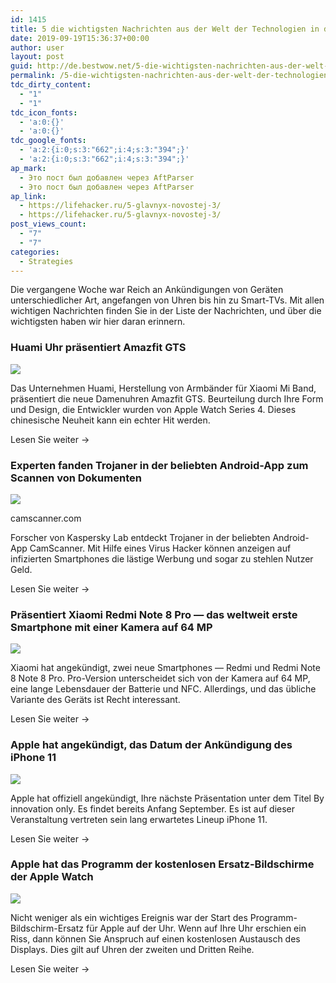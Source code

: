 ```yaml
---
id: 1415
title: 5 die wichtigsten Nachrichten aus der Welt der Technologien in der vergangenen Woche
date: 2019-09-19T15:36:37+00:00
author: user
layout: post
guid: http://de.bestwow.net/5-die-wichtigsten-nachrichten-aus-der-welt-der-technologien-in-der-vergangenen-woche/
permalink: /5-die-wichtigsten-nachrichten-aus-der-welt-der-technologien-in-der-vergangenen-woche/
tdc_dirty_content:
  - "1"
  - "1"
tdc_icon_fonts:
  - 'a:0:{}'
  - 'a:0:{}'
tdc_google_fonts:
  - 'a:2:{i:0;s:3:"662";i:4;s:3:"394";}'
  - 'a:2:{i:0;s:3:"662";i:4;s:3:"394";}'
ap_mark:
  - Это пост был добавлен через AftParser
  - Это пост был добавлен через AftParser
ap_link:
  - https://lifehacker.ru/5-glavnyx-novostej-3/
  - https://lifehacker.ru/5-glavnyx-novostej-3/
post_views_count:
  - "7"
  - "7"
categories:
  - Strategies
---
```

Die vergangene Woche war Reich an Ankündigungen von Geräten unterschiedlicher Art, angefangen von Uhren bis hin zu Smart-TVs. Mit allen wichtigen Nachrichten finden Sie in der Liste der Nachrichten, und über die wichtigsten haben wir hier daran erinnern.

### Huami Uhr präsentiert Amazfit GTS

![](http://de.bestwow.net/wp-content/uploads/2019/09/5-glavnyh-novostey-iz-mira-tehnologiy-za-minuvshuyu-nedelyu-1.jpeg) 

Das Unternehmen Huami, Herstellung von Armbänder für Xiaomi Mi Band, präsentiert die neue Damenuhren Amazfit GTS. Beurteilung durch Ihre Form und Design, die Entwickler wurden von Apple Watch Series 4. Dieses chinesische Neuheit kann ein echter Hit werden.

Lesen Sie weiter →

### Experten fanden Trojaner in der beliebten Android-App zum Scannen von Dokumenten<figure>

![](http://de.bestwow.net/wp-content/uploads/2019/09/5-glavnyh-novostey-iz-mira-tehnologiy-za-minuvshuyu-nedelyu-2.jpg) <figcaption>camscanner.com</figcaption></figure> 

Forscher von Kaspersky Lab entdeckt Trojaner in der beliebten Android-App CamScanner. Mit Hilfe eines Virus Hacker können anzeigen auf infizierten Smartphones die lästige Werbung und sogar zu stehlen Nutzer Geld.

Lesen Sie weiter →

### Präsentiert Xiaomi Redmi Note 8 Pro — das weltweit erste Smartphone mit einer Kamera auf 64 MP

![](http://de.bestwow.net/wp-content/uploads/2019/09/5-glavnyh-novostey-iz-mira-tehnologiy-za-minuvshuyu-nedelyu-3.jpg) 

Xiaomi hat angekündigt, zwei neue Smartphones — Redmi und Redmi Note 8 Note 8 Pro. Pro-Version unterscheidet sich von der Kamera auf 64 MP, eine lange Lebensdauer der Batterie und NFC. Allerdings, und das übliche Variante des Geräts ist Recht interessant.

Lesen Sie weiter →

### Apple hat angekündigt, das Datum der Ankündigung des iPhone 11

![](http://de.bestwow.net/wp-content/uploads/2019/09/5-glavnyh-novostey-iz-mira-tehnologiy-za-minuvshuyu-nedelyu-4.jpg) 

Apple hat offiziell angekündigt, Ihre nächste Präsentation unter dem Titel By innovation only. Es findet bereits Anfang September. Es ist auf dieser Veranstaltung vertreten sein lang erwartetes Lineup iPhone 11.

Lesen Sie weiter →

### Apple hat das Programm der kostenlosen Ersatz-Bildschirme der Apple Watch

![](http://de.bestwow.net/wp-content/uploads/2019/09/5-glavnyh-novostey-iz-mira-tehnologiy-za-minuvshuyu-nedelyu-5.jpg) 

Nicht weniger als ein wichtiges Ereignis war der Start des Programm-Bildschirm-Ersatz für Apple auf der Uhr. Wenn auf Ihre Uhr erschien ein Riss, dann können Sie Anspruch auf einen kostenlosen Austausch des Displays. Dies gilt auf Uhren der zweiten und Dritten Reihe.

Lesen Sie weiter →